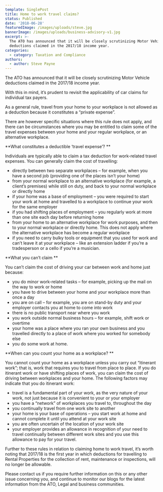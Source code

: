```yaml
---
template: SinglePost
title: Home to work travel claims?
status: Published
date: '2018-06-28'
featuredImage: /images/uploads/steve.jpg
bannerImage: /images/uploads/business-advisory-v1.jpg
excerpt: >-
  The ATO has announced that it will be closely scrutinizing Motor Vehicle
  deductions claimed in the 2017/18 income year.
categories:
  - category: Taxation and Compliance
authors:
  - author: Steve Payne
---
```


The ATO has announced that it will be closely scrutinizing Motor Vehicle deductions claimed in the 2017/18 income year.

With this in mind, it’s prudent to revisit the applicability of car claims for individual tax payers.

As a general rule, travel from your home to your workplace is not allowed as a deduction because it constitutes a “private expense”.

There are however specific situations where this rule does not apply, and there can be circumstances where you may be entitled to claim some of the travel expenses between your home and your regular workplace, or an alternative workplace.

**What constitutes a deductible ‘travel expense’?
**

Individuals are typically able to claim a tax deduction for work-related travel expenses. You can generally claim the cost of travelling:

- directly between two separate workplaces – for example, when you have a second job (providing one of the places isn’t your home)
- from your normal workplace to an alternative workplace (for example, a client’s premises) while still on duty, and back to your normal workplace or directly home
- if your home was a base of employment – you were required to start your work at home and travelled to a workplace to continue your work for the same employer
- if you had shifting places of employment – you regularly work at more than one site each day before returning home
- from your home to an alternative workplace for work purposes, and then to your normal workplace or directly home. This does not apply where the alternative workplace has become a regular workplace
- if you need to carry bulky tools or equipment that you used for work and can’t leave it at your workplace – like an extension ladder if you’re a tradesperson or a cello if you’re a musician.

**What you can’t claim
**

You can’t claim the cost of driving your car between work and home just because:

- you do minor work-related tasks – for example, picking up the mail on the way to work or home
- you have to drive between your home and your workplace more than once a day
- you are on call – for example, you are on stand-by duty and your employer contacts you at home to come into work
- there is no public transport near where you work
- you work outside normal business hours – for example, shift work or overtime
- your home was a place where you ran your own business and you travelled directly to a place of work where you worked for somebody else
- you do some work at home.

**When can you count your home as a workplace?
**

You cannot count your home as a workplace unless you carry out “itinerant work”; that is, work that requires you to travel from place to place. If you do itinerant work or have shifting places of work, you can claim the cost of driving between workplaces and your home. The following factors may indicate that you do itinerant work:

- travel is a fundamental part of your work, as the very nature of your work, not just because it is convenient to your or your employer
- you have a “network” of workplaces you travel to, throughout the day
- you continually travel from one work site to another
- your home is your base of operations – you start work at home and cannot complete it until you attend at your work site
- you are often uncertain of the location of your work site
- your employer provides an allowance in recognition of your need to travel continually between different work sites and you use this allowance to pay for your travel.

Further to these rules in relation to claiming home to work travel, it’s worth noting that 2017/18 is the first year in which deductions for travelling to Rental Properties for the collection of rent, maintenance or inspections, will no longer be allowable.

Please contact us if you require further information on this or any other issue concerning you, and continue to monitor our blogs for the latest information from the ATO, Legal and business communities.
